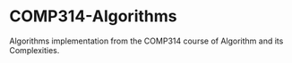 # COMP314-Algorithms
Algorithms implementation from the COMP314 course of Algorithm and its Complexities.
